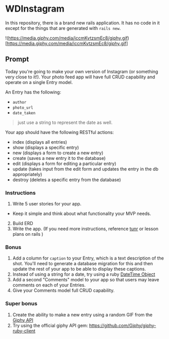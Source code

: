 # WDInstagram

In this repository, there is a brand new rails application. It has no code in it except for the things that are generated with `rails new`.

!(https://media.giphy.com/media/iccmKvtzsmEc8/giphy.gif)[https://media.giphy.com/media/iccmKvtzsmEc8/giphy.gif]

## Prompt
Today you're going to make your own version of Instagram (or something very close to it!). Your photo feed app will have full CRUD capability and operate on a single Entry model.

An Entry has the following:

* `author`
* `photo_url`
* `date_taken`

> just use a string to represent the date as well.

Your app should have the following RESTful actions:

* index (displays all entries)
* show (displays a specific entry)
* new (displays a form to create a new entry)
* create (saves a new entry it to the database)
* edit (displays a form for editing a particular entry)
* update (takes input from the edit form and updates the entry in the db appropriately)
* destroy (deletes a specific entry from the database)

### Instructions

1. Write 5 user stories for your app.
  * Keep it simple and think about what functionality your MVP needs.
2. Build ERD
3. Write the app. (If you need more instructions, reference [tunr](https://github.com/ga-wdi-exercises/tunr_rails_features) or lesson plans on rails )

### Bonus

1. Add a column for `caption` to your Entry, which is a text description of the shot. You'll need to generate a database migration for this and then update the rest of your app to be able to display these captions.
2. Instead of using a string for a date, try using a ruby [DateTime Object](http://api.rubyonrails.org/classes/DateTime.html)
3. Add a second "Comments" model to your app so that users may leave comments on each of your Entries.
4. Give your Comments model full CRUD capability.

### Super bonus
1. Create the ability to make a new entry using a random GIF from the [Giphy API](https://api.giphy.com/)
2. Try using the official giphy API gem: https://github.com/Giphy/giphy-ruby-client
